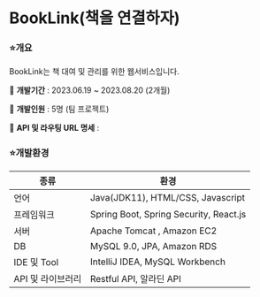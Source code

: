 
# BookLink(책을 연결하자)

### ⭐개요

BookLink는 책 대여 및 관리를 위한 웹서비스입니다.

📍 **개발기간** : 2023.06.19 ~ 2023.08.20 (2개월)

📍 **개발인원** : 5명 (팀 프로젝트)

📍 **API 및 라우팅 URL 명세** : 

### ⭐개발환경
|종류|환경|
|--|--|
|언어|Java(JDK11), HTML/CSS, Javascript|
|프레임워크|Spring Boot, Spring Security, React.js|
|서버|Apache Tomcat , Amazon EC2|
|DB|MySQL 9.0, JPA, Amazon RDS|
|IDE 및 Tool|IntelliJ IDEA, MySQL Workbench|
|API 및 라이브러리|Restful API, 알라딘 API|


